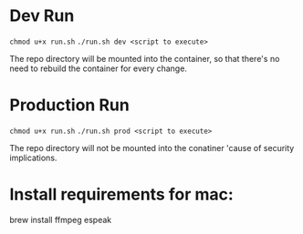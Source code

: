 # Dev Run

`chmod u+x run.sh`
`./run.sh dev <script to execute>`

The repo directory will be mounted into the container, so that there's no need to rebuild the container for every change.

# Production Run

`chmod u+x run.sh`
`./run.sh prod <script to execute>`

The repo directory will not be mounted into the conatiner 'cause of security implications.

# Install requirements for mac:

brew install ffmpeg espeak
